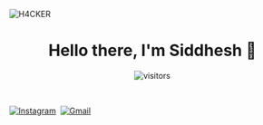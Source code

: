 ![H4CKER](https://i.cdn.turner.com/money/technology/superhero-hackers/confessions-of-a-hacktivist/media/animated-gifs/hacktivist_scn03_120315.gif)
<p>
<h1 align="center"><b>Hello there, I'm Siddhesh 👋</b></h1>
</p>


<p align="center">
    <img align="center" alt="visitors" src="https://profile-counter.glitch.me/WhiteHat-Hunter/count.svg" />
</p>

<br>

<a href="https://instagram.com/ft.siddhesh"><img src="https://img.shields.io/badge/instagram-%23E4405F.svg?&style=for-the-badge&logo=instagram&logoColor=white" alt="Instagram" /></a>&nbsp;
<a href="mailto:mr.siddhesh07@gmail.com?subject=Hello%20Siddhesh"><img src="https://img.shields.io/badge/gmail-%23D14836.svg?&style=for-the-badge&logo=gmail&logoColor=white" alt="Gmail"/></a>&nbsp;
<br>
